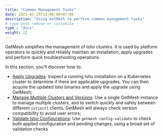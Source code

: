 ```yaml
---
title: "Common Management Tasks"
date: 2021-01-25T13:00:00+07:00
description: "Using GetMesh to perform common management tasks"
# type dont remove or customize
type : "docs"
weight: 22
---
```


GetMesh simplifies the management of Istio clusters. It is used by platform operators to quickly and reliably maintain an installation, apply upgrades and perform quick troubleshooting operations.

In this section, you'll discover how to:

- [Apply Upgrades](./install-istio-updates): Inspect a running Istio installation on a Kubernetes cluster to determine if there are applicable upgrades.  You can then acquire the updated Istio binaries and apply the upgrade using GetMesh;
- [Manage Multiple Clusters and Versions](./install-istio-and-manage-multiple-istioctl): Use a single GetMesh instance to manage multiple clusters, and to switch quickly and safely between different `istioctl` clients.  GetMesh will always check version compatibility to avoid user errors;
- [Validate Istio Configurations](./config-validation): Use `getmesh config-validate` to check both applied configuration and pending changes, using a broad set of validation checks

